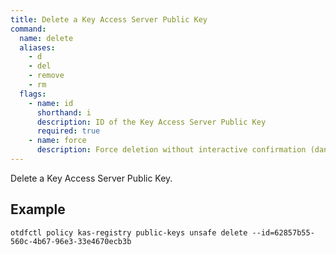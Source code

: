 ```yaml
---
title: Delete a Key Access Server Public Key
command:
  name: delete
  aliases:
    - d
    - del
    - remove
    - rm
  flags:
    - name: id
      shorthand: i
      description: ID of the Key Access Server Public Key
      required: true
    - name: force
      description: Force deletion without interactive confirmation (dangerous)
---
```


Delete a Key Access Server Public Key.

## Example 

```shell
otdfctl policy kas-registry public-keys unsafe delete --id=62857b55-560c-4b67-96e3-33e4670ecb3b
```

